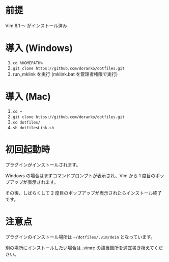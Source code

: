 # 前提

Vim 8.1 ～ がインストール済み

# 導入 (Windows)

1. `cd %HOMEPATH%`
2. `git clone https://github.com/doranko/dotfiles.git`
3. run_mklink を実行 (mklink.bat を管理者権限で実行)

# 導入 (Mac)

1. `cd ~`
2. `git clone https://github.com/doranko/dotfiles.git`
3. `cd dotfiles/`
4. `sh dotfilesLink.sh`

# 初回起動時

プラグインがインストールされます。

Windows の場合はまずコマンドプロンプトが表示され、Vim から 1 度目のポップアップが表示されます。

その後、しばらくして 2 度目のポップアップが表示されたらインストール終了です。

# 注意点

プラグインのインストール場所は `~/dotfiles/.vim/dein` となっています。

別の場所にインストールしたい場合は .vimrc の該当箇所を適宜書き換えてください。
